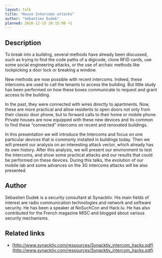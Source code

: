 ```yaml
---
layout: talk
title: "House Intercoms attacks"
author: "Sébastien Dudek"
planned: 2016-12-15 20:15:00 +1
---
```


## Description

To break into a building, several methods have already been discussed, such as
trying to find the code paths of a digicode, clone RFID cards, use some social
engineering attacks, or the use of archaic methods like lockpicking a door lock
or breaking a window.

New methods are now possible with recent intercoms. Indeed, these intercoms are
used to call the tenants to access the building. But little study has been
performed on how these boxes communicate to request and grant access to the
building.

In the past, they were connected with wires directly to apartments. Now, these
are more practical and allow residents to open doors not only from their classic
door phone, but to forward calls to their home or mobile phone. Private houses
are now equipped with these new devices and its common to find these “connected”
intercoms on recent and renovated buildings.

In this presentation we will introduce the Intercoms and focus on one particular
devices that is commonly installed in buildings today. Then we will present our
analysis on an interesting attack vector, which already has its own history.
After this analysis, we will present our environment to test the intercoms, and
show some practical attacks and our results that could be performed on these
devices. During this talks, the evolution of our mobile lab and some advances on
the 3G intercoms attacks will be also presented.

## Author

Sébastien Dudek is a security consultant at Synacktiv. His main fields of
interest are radio communication technologies and network and software security.
He has been a speaker at NoSuchCon and Hack.lu. He has also contributed for the
French magazine MISC and blogged about various security mechanisms.

## Related links

- [http://www.synacktiv.com/ressources/Synacktiv_intercom_hacks.pdf](http://www.synacktiv.com/ressources/Synacktiv_intercom_hacks.pdf)
